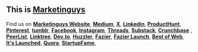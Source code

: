 ## This is [Marketinguys](https://marketinguys.com)


Find us on **[Marketinguys Website](https://marketinguys.com)**, **[Medium](https://medium.com/@marketinguys)**, **[X](https://x.com/_marketinguys)**, **[Linkedin](https://linkedin.com/company/marketinguys)**, **[ProductHunt](https://www.producthunt.com/products/marketinguys)**, **[Pinterest](https://www.pinterest.com/pin/356839970499183928/)**, **[tumblr](https://www.tumblr.com/marketinguys)**, **[Facebook](https://www.facebook.com/marketinguys/)**, **[Instagram](https://www.instagram.com/marketinguysdotcom)**, **[Threads](https://www.threads.com/@marketinguysdotcom)**, **[Substack](https://marketinguys.substack.com/)**, **[Crunchbase](https://www.crunchbase.com/organization/marketinguys)** , **[PeerList](https://peerlist.io/dariubs/project/marketinguys)**, **[Linktree](https://linktr.ee/marketinguys)**, **[Dev.to](https://dev.to/marketinguys)**, **[Huzzler](https://huzzler.so/products/xS04aTDleE/marketinguys)**, **[Fazier](https://fazier.com/company/marketinguys)**, **[Fazier Launch](https://fazier.com/launches/marketinguys)**, **[Best of Web](https://bestofweb.site/marketinguys.com)**, **[It's Launched](https://itslaunched.com/product/marketinguys)**, **[Quora](https://marketinguys.quora.com/)**, **[StartupFame](https://startupfa.me/s/marketinguys)**,

<!--

**Here are some ideas to get you started:**

🙋‍♀️ A short introduction - what is your organization all about?
🌈 Contribution guidelines - how can the community get involved?
👩‍💻 Useful resources - where can the community find your docs? Is there anything else the community should know?
🍿 Fun facts - what does your team eat for breakfast?
🧙 Remember, you can do mighty things with the power of [Markdown](https://docs.github.com/github/writing-on-github/getting-started-with-writing-and-formatting-on-github/basic-writing-and-formatting-syntax)
-->
